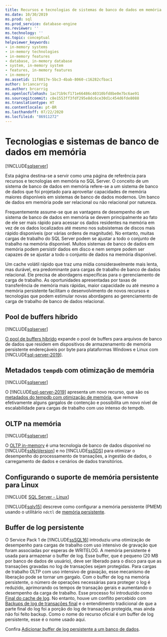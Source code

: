 ```yaml
---
title: Recursos e tecnologias de sistemas de banco de dados em memória
ms.date: 10/30/2019
ms.prod: sql
ms.prod_service: database-engine
ms.reviewer: ''
ms.technology: ''
ms.topic: conceptual
helpviewer_keywords:
- in-memory systems
- in-memory technologies
- in-memory features
- database, in-memory database
- system, in-memory system
- features, in-memory features
- in-memory
ms.assetid: 11f8017e-5bc3-4bab-8060-c16282cfbac1
author: briancarrig
ms.author: brcarrig
ms.openlocfilehash: 1ac71b9cf171e66486c40310bfd8be0e7bc6ae91
ms.sourcegitcommit: c8e1553ff3fdf295e8dc6ce30d1c454d6fde8088
ms.translationtype: HT
ms.contentlocale: pt-BR
ms.lasthandoff: 07/22/2020
ms.locfileid: "86911272"
---
```

# <a name="in-memory-database-systems-and-technologies"></a>Tecnologias e sistemas de banco de dados em memória

[!INCLUDE[sqlserver](../includes/applies-to-version/sqlserver.md)]

Esta página destina-se a servir como uma página de referência para recursos e tecnologias em memória no SQL Server. O conceito de um sistema de banco de dados em memória refere-se a um sistema de banco de dados que foi projetado para aproveitar capacidades de memória maiores disponíveis em sistemas de banco de dados modernos. Um banco de dados em memória pode ser relacional ou não relacional por natureza.

Frequentemente assume-se que as vantagens de desempenho de um sistema de banco de dados em memória se devem principalmente ao fato de ele ser mais rápido para acessar os dados residentes na memória em vez de os dados localizados até mesmo nos subsistemas de discos mais rápido disponíveis (por várias ordens de magnitude). No entanto, muitas cargas de trabalho do SQL Server podem se ajustar a todo o conjunto de trabalho na memória disponível. Muitos sistemas de banco de dados em memória podem persistir dados em disco e nem sempre podem ser capazes de se ajustar a todo o conjunto de dados na memória disponível.

Um cache volátil rápido que traz uma mídia consideravelmente mais lenta, mas durável, era predominante para cargas de trabalho de banco de dados relacional. Ele precisa de abordagens específicas para o gerenciamento de carga de trabalho. As oportunidades apresentadas por taxas de transferência de memória mais rápidas, maior capacidade ou até mesmo a memória persistente facilitam o desenvolvimento de novos recursos e tecnologias que podem estimular novas abordagens ao gerenciamento de carga de trabalho de banco de dados relacional.

## <a name="hybrid-buffer-pool"></a>Pool de buffers híbrido

[!INCLUDE[sqlserver](../includes/applies-to-version/sqlserver.md)]

[O pool de buffers híbrido](../database-engine/configure-windows/hybrid-buffer-pool.md) expande o pool de buffers para arquivos de banco de dados que residem em dispositivos de armazenamento de memória persistente endereçáveis por byte para plataformas Windows e Linux com [!INCLUDE[sql-server-2019](../includes/sssqlv15-md.md)].

## <a name="memory-optimized-tempdb-metadata"></a>Metadados `tempdb` com otimização de memória

[!INCLUDE[sqlserver](../includes/applies-to-version/sqlserver.md)]

O [!INCLUDE[sql-server-2019](../includes/sssqlv15-md.md)] apresenta um novo recurso, que são os [metadados do tempdb com otimização de memória](./databases/tempdb-database.md#memory-optimized-tempdb-metadata), que remove efetivamente alguns gargalos de contenção e possibilita um novo nível de escalabilidade para cargas de trabalho com uso intenso do tempdb.

## <a name="in-memory-oltp"></a>OLTP na memória

[!INCLUDE[sqlserver](../includes/applies-to-version/sqlserver.md)]

O [OLTP in-memory](./in-memory-oltp/in-memory-oltp-in-memory-optimization.md) é uma tecnologia de banco de dados disponível no [!INCLUDE[ssNoVersion](../includes/ssnoversion-md.md)] e no [!INCLUDE[ssSDS](../includes/sssds-md.md)] para otimizar o desempenho do processamento de transações, a ingestão de dados, o carregamento de dados e cenários de dados transitórios.

## <a name="configuring-persistent-memory-support-for-linux"></a>Configurando o suporte de memória persistente para Linux

[!INCLUDE [SQL Server - Linux](../includes/applies-to-version/sql-linux.md)]

[!INCLUDE[sqlv15](../includes/sssqlv15-md.md)] descreve como configurar a memória persistente (PMEM) usando o utilitário `ndctl` de [memória persistente](../linux/sql-server-linux-configure-pmem.md).

## <a name="persisted-log-buffer"></a>Buffer de log persistente

O Service Pack 1 de [!INCLUDE[ssSQL16](../includes/sssql16-md.md)] introduziu uma otimização de desempenho para cargas de trabalho com uso intensivo de gravação que foram associadas por esperas de WRITELOG. A memória persistente é usada para armazenar o buffer de log. Esse buffer, que é pequeno (20 MB por banco de dados de usuário), deve ser liberado para o disco para que as transações gravadas no log de transações sejam protegidas. Para cargas de trabalho OLTP com uso intensivo de gravação, esse mecanismo de liberação pode se tornar um gargalo. Com o buffer de log na memória persistente, o número de operações necessárias para proteger o log é reduzido, aprimorando os tempos de transação gerais e aumentando o desempenho da carga de trabalho. Esse processo foi introduzido como [Final do cache de log]( https://blogs.msdn.microsoft.com/bobsql/2016/11/08/how-it-works-it-just-runs-faster-non-volatile-memory-sql-server-tail-of-log-caching-on-nvdimm/). No entanto, houve um conflito percebido com [Backups de log de transações final](./backup-restore/tail-log-backups-sql-server.md) e o entendimento tradicional de que a parte final do log foi a porção do log de transações protegida, mas ainda não foi feito backup. Como o nome do recurso oficial é um buffer de log persistente, esse é o nome usado aqui.

Confira [Adicionar buffer de log persistente a um banco de dados](./databases/add-persisted-log-buffer.md).
